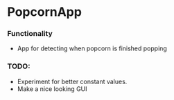 # PopcornApp

### Functionality
* App for detecting when popcorn is finished popping

### TODO:
* Experiment for better constant values.
* Make a nice looking GUI